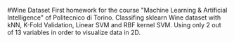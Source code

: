 #Wine Dataset
First homework for the course "Machine Learning & Artificial Intelligence" of Politecnico di Torino.
Classifing sklearn Wine dataset with kNN, K-Fold Validation, Linear SVM and RBF kernel SVM.
Using only 2 out of 13 variables in order to visualize data in 2D.
